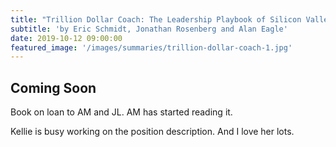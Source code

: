 ```yaml
---
title: "Trillion Dollar Coach: The Leadership Playbook of Silicon Valley's Bill Campbell"
subtitle: 'by Eric Schmidt, Jonathan Rosenberg and Alan Eagle'
date: 2019-10-12 09:00:00
featured_image: '/images/summaries/trillion-dollar-coach-1.jpg'
---
```


## Coming Soon

Book on loan to AM and JL.
AM has started reading it.

Kellie is busy working on the position description. And I love her lots. 




